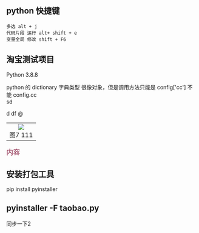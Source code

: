 ## python 快捷键

    多选 alt + j
    代码片段 运行 alt+ shift + e
    变量全局 修改 shift + F6

## 淘宝测试项目
Python 3.8.8



python 的 dictionary 字典类型 很像对象，但是调用方法只能是 config['cc']  不能 config.cc  
sd

d df @
<table>
    <tr>
        <td><center>
        <img src="https://img-blog.csdn.net/20180731152356880?watermark/2/text/aHR0cHM6Ly9ibG9nLmNzZG4ubmV0L3FxXzMzODI2NTY0/font/5a6L5L2T/fontsize/400/fill/I0JBQkFCMA==/dissolve/70" />
        </center>
        <center>
        图7 111
        </center></td> 
    <tr>
</table>

<font face="黑体" size="4" color="#824"> 
内容 
</font>

## 安装打包工具
pip install pyinstaller

pyinstaller -F taobao.py
---
同步一下2